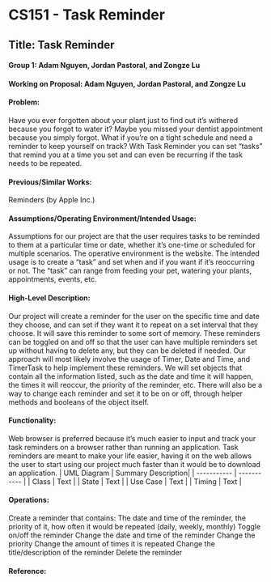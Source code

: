# CS151 - Task Reminder
## Title: Task Reminder
#### Group 1: Adam Nguyen, Jordan Pastoral, and Zongze Lu
#### Working on Proposal: Adam Nguyen, Jordan Pastoral, and Zongze Lu
#### Problem:
Have you ever forgotten about your plant just to find out it’s withered because you forgot to water it? Maybe you missed your dentist appointment because you simply forgot. What if you’re on a tight schedule and need a reminder to keep yourself on track? With Task Reminder you can set “tasks” that remind you at a time you set and can even be recurring if the task needs to be repeated. 
#### Previous/Similar Works:
Reminders (by Apple Inc.)
#### Assumptions/Operating Environment/Intended Usage:
Assumptions for our project are that the user requires tasks to be reminded to them at a particular time or date, whether it’s one-time or scheduled for multiple scenarios. The operative environment is the website. The intended usage is to create a “task” and set when and if you want if it’s reoccurring or not. The “task” can range from feeding your pet, watering your plants, appointments, events, etc. 
#### High-Level Description:
Our project will create a reminder for the user on the specific time and date they choose, and can set if they want it to repeat on a set interval that they choose. It will save this reminder to some sort of memory. These reminders can be toggled on and off so that the user can have multiple reminders set up without having to delete any, but they can be deleted if needed. Our approach will most likely involve the usage of Timer, Date and Time, and TimerTask to help implement these reminders. We will set objects that contain all the information listed, such as the date and time it will happen, the times it will reoccur, the priority of the reminder, etc. There will also be a way to change each reminder and set it to be on or off, through helper methods and booleans of the object itself. 
#### Functionality:
Web browser is preferred because it’s much easier to input and track your task reminders on a browser rather than running an application. Task reminders are meant to make your life easier, having it on the web allows the user to start using our project much faster than it would be to download an application.
| UML Diagram      | Summary Description|
| ----------- | ----------- |
| Class     | Text       |
| State   | Text        |
| Use Case  | Text        |
| Timing   | Text        |

#### Operations: 
Create a reminder that contains: The date and time of the reminder, the priority of it, how often it would be repeated (daily, weekly, monthly)
Toggle on/off the reminder
Change the date and time of the reminder
Change the priority
Change the amount of times it is repeated
Change the title/description of the reminder
Delete the reminder

#### Reference:
